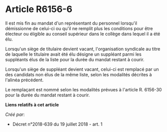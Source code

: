 # Article R6156-6

Il est mis fin au mandat d'un représentant du personnel lorsqu'il démissionne de celui-ci ou qu'il ne remplit plus les
conditions pour être électeur ou éligible au conseil supérieur dans le collège dans lequel il a été élu.

Lorsqu'un siège de titulaire devient vacant, l'organisation syndicale au titre de laquelle le titulaire avait été élu désigne
un suppléant parmi les suppléants élus de la liste pour la durée du mandat restant à courir.

Lorsqu'un siège de suppléant devient vacant, celui-ci est remplacé par un des candidats non élus de la même liste, selon les
modalités décrites à l'alinéa précédent.

Le remplaçant est nommé selon les modalités prévues à l'article R. 6156-30 pour la durée du mandat restant à courir.

**Liens relatifs à cet article**

_Créé par_:

  - Décret n°2018-639 du 19 juillet 2018 - art. 1
